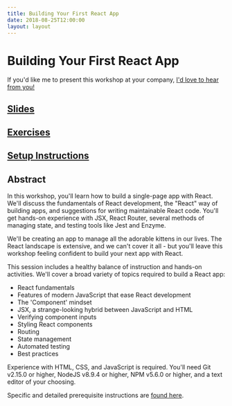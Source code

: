 ```yaml
---
title: Building Your First React App
date: 2018-08-25T12:00:00
layout: layout
---
```


# Building Your First React App

If you'd like me to present this workshop at your company, [I'd love to hear from you!](mailto:steven.j.hicks+workshops@gmail.com)

## [Slides](https://your-first-react-app.stevenhicks.me)

## [Exercises](https://github.com/pepopowitz/your-first-react-app-exercises)

## [Setup Instructions](https://github.com/pepopowitz/your-first-react-app-exercises/blob/master/SETUP.md)

## Abstract

In this workshop, you'll learn how to build a single-page app with React. We'll discuss the fundamentals of React development, the "React" way of building apps, and suggestions for writing maintainable React code. You'll get hands-on experience with JSX, React Router, several methods of managing state, and testing tools like Jest and Enzyme.

We'll be creating an app to manage all the adorable kittens in our lives. The React landscape is extensive, and we can't cover it all - but you'll leave this workshop feeling confident to build your next app with React.

This session includes a healthy balance of instruction and hands-on activities. We'll cover a broad variety of topics required to build a React app:

- React fundamentals
- Features of modern JavaScript that ease React development
- The 'Component' mindset
- JSX, a strange-looking hybrid between JavaScript and HTML
- Verifying component inputs
- Styling React components
- Routing
- State management
- Automated testing
- Best practices

Experience with HTML, CSS, and JavaScript is required. You'll need Git v2.15.0 or higher, NodeJS v8.9.4 or higher, NPM v5.6.0 or higher, and a text editor of your choosing.

Specific and detailed prerequisite instructions are [found here](https://github.com/pepopowitz/your-first-react-app-exercises/blob/master/SETUP.md).
